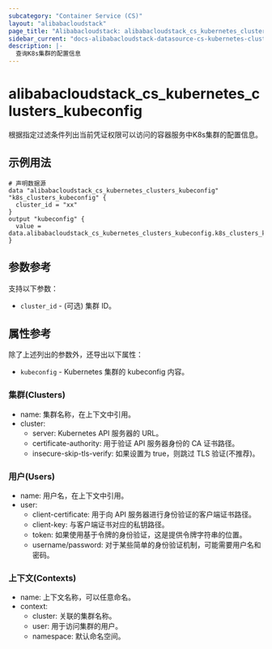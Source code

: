 ```yaml
---
subcategory: "Container Service (CS)"
layout: "alibabacloudstack"
page_title: "Alibabacloudstack: alibabacloudstack_cs_kubernetes_clusters_kubeconfig"
sidebar_current: "docs-alibabacloudstack-datasource-cs-kubernetes-clusters-kubeconfig"
description: |-
  查询K8s集群的配置信息
---
```


# alibabacloudstack_cs_kubernetes_clusters_kubeconfig

根据指定过滤条件列出当前凭证权限可以访问的容器服务中K8s集群的配置信息。


## 示例用法

```
# 声明数据源
data "alibabacloudstack_cs_kubernetes_clusters_kubeconfig" "k8s_clusters_kubeconfig" {
  cluster_id = "xx"
}
output "kubeconfig" {
  value = data.alibabacloudstack_cs_kubernetes_clusters_kubeconfig.k8s_clusters_kubeconfig.kubeconfig
}
```

## 参数参考

支持以下参数：

* `cluster_id` - (可选) 集群 ID。

## 属性参考

除了上述列出的参数外，还导出以下属性：

* `kubeconfig` - Kubernetes 集群的 kubeconfig 内容。

### 集群(Clusters)
- name: 集群名称，在上下文中引用。
- cluster:
  - server: Kubernetes API 服务器的 URL。
  - certificate-authority: 用于验证 API 服务器身份的 CA 证书路径。
  - insecure-skip-tls-verify: 如果设置为 true，则跳过 TLS 验证(不推荐)。

### 用户(Users)
- name: 用户名，在上下文中引用。
- user:
  - client-certificate: 用于向 API 服务器进行身份验证的客户端证书路径。
  - client-key: 与客户端证书对应的私钥路径。
  - token: 如果使用基于令牌的身份验证，这是提供令牌字符串的位置。
  - username/password: 对于某些简单的身份验证机制，可能需要用户名和密码。

### 上下文(Contexts)
- name: 上下文名称，可以任意命名。
- context:
  - cluster: 关联的集群名称。
  - user: 用于访问集群的用户。
  - namespace: 默认命名空间。